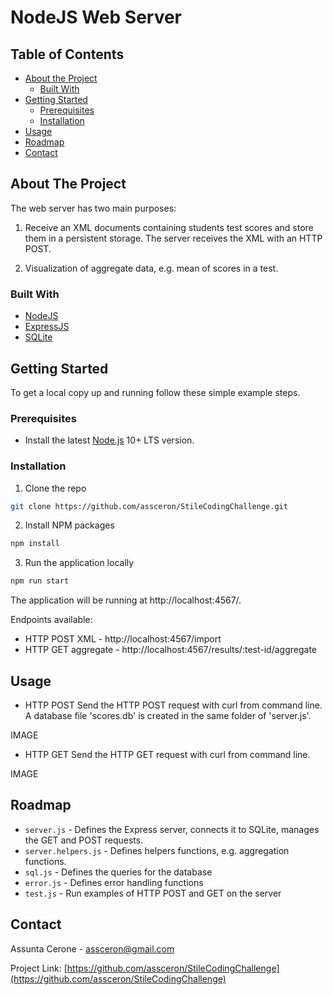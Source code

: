 # NodeJS Web Server

<!-- TABLE OF CONTENTS -->
## Table of Contents

* [About the Project](#about-the-project)
  * [Built With](#built-with)
* [Getting Started](#getting-started)
  * [Prerequisites](#prerequisites)
  * [Installation](#installation)
* [Usage](#usage)
* [Roadmap](#roadmap)
* [Contact](#contact)

<!-- ABOUT THE PROJECT -->
## About The Project

The web server has two main purposes:
1. Receive an XML documents containing students test scores and store them in a persistent storage.
   The server receives the XML with an HTTP POST.
   
2. Visualization of aggregate data, e.g. mean of scores in a test.
   

### Built With

* [NodeJS](https://nodejs.org/en/)
* [ExpressJS](https://expressjs.com/)
* [SQLite](https://www.sqlite.org/index.html)

<!-- GETTING STARTED -->
## Getting Started

To get a local copy up and running follow these simple example steps.

### Prerequisites
* Install the latest [Node.js](https://nodejs.org/en/download/) 10+ LTS version.

### Installation

1. Clone the repo
```sh
git clone https://github.com/assceron/StileCodingChallenge.git
```
2. Install NPM packages
```sh
npm install 
```
3. Run the application locally
```sh
npm run start 
```
The application will be running at http://localhost:4567/. 

Endpoints available: 
* HTTP POST XML -  http://localhost:4567/import 
* HTTP GET aggregate - http://localhost:4567/results/:test-id/aggregate 

<!-- USAGE EXAMPLES -->
## Usage
* HTTP POST 
 Send the HTTP POST request with curl from command line. 
 A database file 'scores.db' is created in the same folder of 'server.js'. 
 
IMAGE


* HTTP GET
Send the HTTP GET request with curl from command line.

IMAGE


<!-- ROADMAP -->
## Roadmap
- `server.js` - Defines the Express server, connects it to SQLite, manages the GET and POST requests. 
- `server.helpers.js` - Defines helpers functions, e.g. aggregation functions.
- `sql.js` - Defines the queries for the database
- `error.js` - Defines error handling functions
- `test.js` - Run examples of HTTP POST and GET on the server 

<!-- CONTACT -->
## Contact

Assunta Cerone - assceron@gmail.com

Project Link: [https://github.com/assceron/StileCodingChallenge](https://github.com/assceron/StileCodingChallenge)

<!-- IMAGES -->
[product-screenshot]: images/screenshot.png
